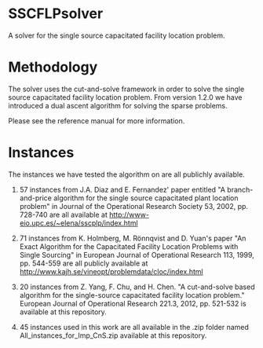 # SSCFLPsolver
A solver for the single source capacitated facility location problem.

# Methodology
The solver uses the cut-and-solve framework in order to solve the single source capacitated facility location problem.
From version 1.2.0 we have introduced a dual ascent algorithm for solving the sparse problems.

Please see the reference manual for more information.

# Instances
The instances we have tested the algorithm on are all publichly available.

1) 57 instances from J.A. Diaz and E. Fernandez' paper entitled "A branch-and-price algorithm for the single source capacitated plant location problem" in Journal of the Operational Research Society 53, 2002, pp. 728-740 are all available at http://www-eio.upc.es/~elena/sscplp/index.html

2) 71 instances from K. Holmberg, M. Rönnqvist and D. Yuan's paper "An Exact Algorithm for the Capacitated Facility Location Problems with Single Sourcing" in European Journal of Operational Research 113, 1999, pp. 544-559 are all publicly available at http://www.kajh.se/vineopt/problemdata/cloc/index.html

3) 20 instances from Z. Yang, F. Chu, and H. Chen. "A cut-and-solve based algorithm for the single-source capacitated facility location problem." European Journal of Operational Research 221.3, 2012, pp. 521-532 is available at this repository.

4) 45 instances used in this work are all available in the .zip folder named All_instances_for_Imp_CnS.zip available at this repository.
